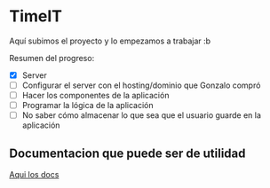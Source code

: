 # TimeIT

Aquí subimos el proyecto y lo empezamos a trabajar :b

Resumen del progreso:

 - [x] Server
 - [ ] Configurar el server con el hosting/dominio que Gonzalo compró
 - [ ] Hacer los componentes de la aplicación 
 - [ ] Programar la lógica de la aplicación
 - [ ] No saber cómo almacenar lo que sea que el usuario guarde en la aplicación

## Documentacion que puede ser de utilidad
[Aqui los docs](https://drive.google.com/drive/u/1/folders/173K2HvlfwT--za9sS1fVU6eSQmngf5ql)


